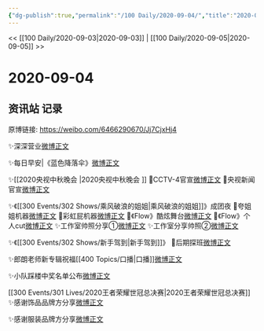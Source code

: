```yaml
---
{"dg-publish":true,"permalink":"/100 Daily/2020-09-04/","title":"2020-09-04","created":"2023-04-07T13:26:14.778+08:00","updated":"2023-04-10T14:00:28.303+08:00"}
---
```



<< [[100 Daily/2020-09-03\|2020-09-03]] | [[100 Daily/2020-09-05\|2020-09-05]] >>

# 2020-09-04

## 资讯站 记录

原博链接: https://weibo.com/6466290670/Jj7CjxHj4

✨深深营业[微博正文](https://m.weibo.cn/6466290670/4545522075177947)

✨每日早安|《蓝色降落伞》[微博正文](https://m.weibo.cn/6466290670/4545351677904196)

✨[[2020央视中秋晚会 \|2020央视中秋晚会 ]]
🌱CCTV-4官宣[微博正文](https://m.weibo.cn/6466290670/4545353531002330)
🌱央视新闻官宣[微博正文](https://m.weibo.cn/6466290670/4545365036244459)

✨《[[300 Events/302 Shows/乘风破浪的姐姐\|乘风破浪的姐姐]]》成团夜
🌱夸姐姐机器[微博正文](https://m.weibo.cn/6466290670/4545538600733621)
🌱彩虹屁机器[微博正文](https://m.weibo.cn/6466290670/4545542618888036)
🌱《Flow》酷炫舞台[微博正文](https://m.weibo.cn/6466290670/4545545756475547)
🌱《Flow》个人cut[微博正文](https://m.weibo.cn/6466290670/4545554459141708)
✨工作室帅照分享①[微博正文](https://m.weibo.cn/6466290670/4545551599941131)
✨工作室分享帅照②[微博正文](https://m.weibo.cn/6466290670/4545589301740233)

✨《[[300 Events/302 Shows/新手驾到\|新手驾到]]》
🌱后期探班[微博正文](https://m.weibo.cn/6466290670/4545504639461023)

✨郎朗老师新专辑祝福[[400 Topics/口播\|口播]][微博正文](https://m.weibo.cn/6466290670/4545481815102602)

✨小队踩楼中奖名单公布[微博正文](https://m.weibo.cn/6466290670/4545443184775949)

[[300 Events/301 Lives/2020王者荣耀世冠总决赛\|2020王者荣耀世冠总决赛]]
✨感谢饰品品牌方分享[微博正文](https://m.weibo.cn/6466290670/4545387170632473)

✨感谢服装品牌方分享[微博正文](https://m.weibo.cn/6466290670/4545571279349697)

